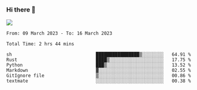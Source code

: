 ### Hi there 👋️

![](https://komarev.com/ghpvc/?username=Loner1024)

<!--START_SECTION:waka-->

```text
From: 09 March 2023 - To: 16 March 2023

Total Time: 2 hrs 44 mins

sh                               ████████████████▒░░░░░░░░   64.91 %
Rust                             ████▒░░░░░░░░░░░░░░░░░░░░   17.75 %
Python                           ███▒░░░░░░░░░░░░░░░░░░░░░   13.52 %
Markdown                         ▓░░░░░░░░░░░░░░░░░░░░░░░░   02.55 %
GitIgnore file                   ▒░░░░░░░░░░░░░░░░░░░░░░░░   00.86 %
textmate                         ░░░░░░░░░░░░░░░░░░░░░░░░░   00.38 %
```

<!--END_SECTION:waka-->



